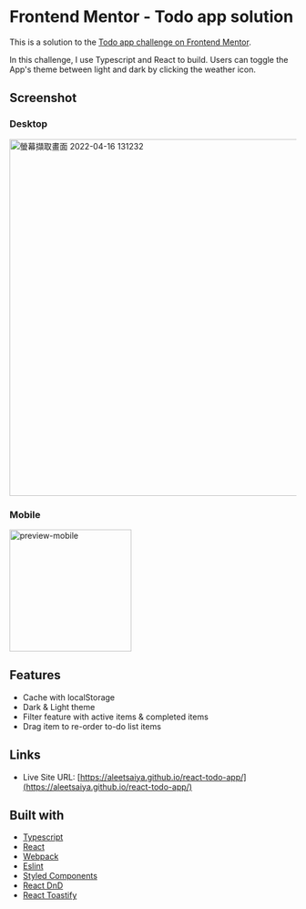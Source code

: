 # Frontend Mentor - Todo app solution

This is a solution to the [Todo app challenge on Frontend Mentor](https://www.frontendmentor.io/challenges/todo-app-Su1_KokOW). 

In this challenge, I use Typescript and React to build. Users can toggle the App's theme between light and dark by clicking the weather icon.

## Screenshot

### Desktop
<img width="626" alt="螢幕擷取畫面 2022-04-16 131232" src="https://user-images.githubusercontent.com/67775387/163662572-c6595915-7a7a-43e0-85cc-1bc0bb29fd3e.png">

### Mobile  
<img width="214" alt="preview-mobile" src="https://user-images.githubusercontent.com/67775387/163665307-c9affecf-7fd3-42bc-ae37-d04a0f389171.png">


## Features

- Cache with localStorage
- Dark & Light theme
- Filter feature with active items & completed items 
- Drag item to re-order to-do list items

## Links

- Live Site URL: [https://aleetsaiya.github.io/react-todo-app/](https://aleetsaiya.github.io/react-todo-app/)

## Built with

- [Typescript](https://www.typescriptlang.org/)
- [React](https://reactjs.org/)
- [Webpack](https://webpack.js.org/)
- [Eslint](https://eslint.org/)
- [Styled Components](https://styled-components.com/)
- [React DnD](https://react-dnd.github.io/react-dnd/about)
- [React Toastify](https://fkhadra.github.io/react-toastify/introduction)